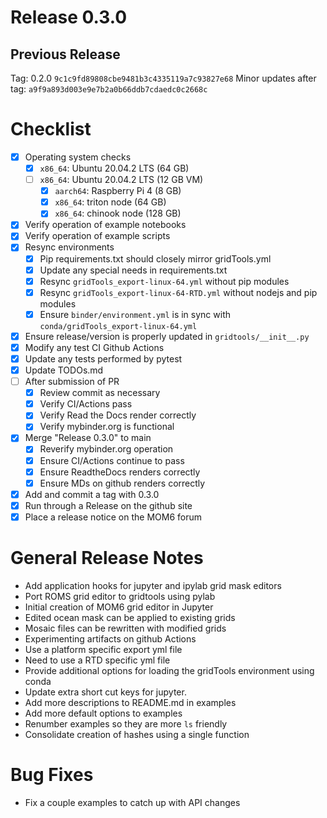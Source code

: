 # Release 0.3.0

## Previous Release

Tag: 0.2.0 `9c1c9fd89808cbe9481b3c4335119a7c93827e68`
Minor updates after tag: `a9f9a893d003e9e7b2a0b66ddb7cdaedc0c2668c`

# Checklist

 - [X] Operating system checks
 	- [X] `x86_64`: Ubuntu 20.04.2 LTS (64 GB)
 	- [ ] `x86_64`: Ubuntu 20.04.2 LTS (12 GB VM)
        - [X] `aarch64`: Raspberry Pi 4 (8 GB)
        - [X] `x86_64`: triton node (64 GB)
        - [X] `x86_64`: chinook node (128 GB)
 - [X] Verify operation of example notebooks
 - [X] Verify operation of example scripts
 - [X] Resync environments
   - [X] Pip requirements.txt should closely mirror gridTools.yml
   - [X] Update any special needs in requirements.txt
   - [X] Resync `gridTools_export-linux-64.yml` without pip modules
   - [X] Resync `gridTools_export-linux-64-RTD.yml` without nodejs and pip modules
   - [X] Ensure `binder/environment.yml` is in sync
         with `conda/gridTools_export-linux-64.yml`
 - [X] Ensure release/version is properly updated in `gridtools/__init__.py`
 - [X] Modify any test CI Github Actions
 - [X] Update any tests performed by pytest
 - [X] Update TODOs.md
 - [ ] After submission of PR
   - [X] Review commit as necessary
   - [X] Verify CI/Actions pass
   - [X] Verify Read the Docs render correctly
   - [X] Verify mybinder.org is functional
 - [X] Merge "Release 0.3.0" to main
   - [X] Reverify mybinder.org operation
   - [X] Ensure CI/Actions continue to pass
   - [X] Ensure ReadtheDocs renders correctly
   - [X] Ensure MDs on github renders correctly
 - [X] Add and commit a tag with 0.3.0
 - [X] Run through a Release on the github site
 - [X] Place a release notice on the MOM6 forum

# General Release Notes

 - Add application hooks for jupyter and ipylab grid mask editors
 - Port ROMS grid editor to gridtools using pylab
 - Initial creation of MOM6 grid editor in Jupyter
 - Edited ocean mask can be applied to existing grids
 - Mosaic files can be rewritten with modified grids
 - Experimenting artifacts on github Actions
 - Use a platform specific export yml file
 - Need to use a RTD specific yml file
 - Provide additional options for loading the gridTools
   environment using conda
 - Update extra short cut keys for jupyter. 
 - Add more descriptions to README.md in examples
 - Add more default options to examples
 - Renumber examples so they are more `ls` friendly
 - Consolidate creation of hashes using a single function

# Bug Fixes

 - Fix a couple examples to catch up with API changes
